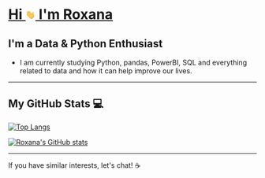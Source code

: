 # [Hi <img src="https://raw.githubusercontent.com/ABSphreak/ABSphreak/master/gifs/Hi.gif" width="20px"> I'm Roxana][website]

## I'm a Data & Python Enthusiast

- I am currently studying Python, pandas, PowerBI, SQL and everything related to data and how it can help improve our lives.

---

## My GitHub Stats 💻

[![Top Langs](https://github-readme-stats.vercel.app/api/top-langs/?username=roxsara&hide=css&theme=dracula)](https://github.com/anuraghazra/github-readme-stats)

[![Roxana's GitHub stats](https://github-readme-stats.vercel.app/api?username=roxsara&theme=dracula)](https://github.com/anuraghazra/github-readme-stats)


[linkedin]: https://www.linkedin.com/in/roxsara/
[website]: https://roxsara.github.io/

---

If you have similar interests, let's chat! ☕ 
